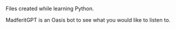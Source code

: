 Files created while learning Python.

MadferitGPT is an Oasis bot to see what you would like to listen to. 
